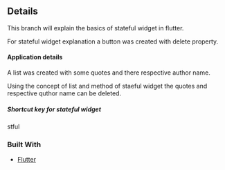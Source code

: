 <!-- ABOUT THE PROJECT -->
## Details
This branch will explain the basics of stateful widget in flutter.

For stateful widget explanation a button was created with delete property.

#### Application details
A list was created with some quotes and there respective author name.

Using the concept of list and method of staeful widget the quotes and respective quthor name can be deleted.
##### Shortcut key for stateful widget
stful

### Built With
* [Flutter](https://flutter.dev/docs)
